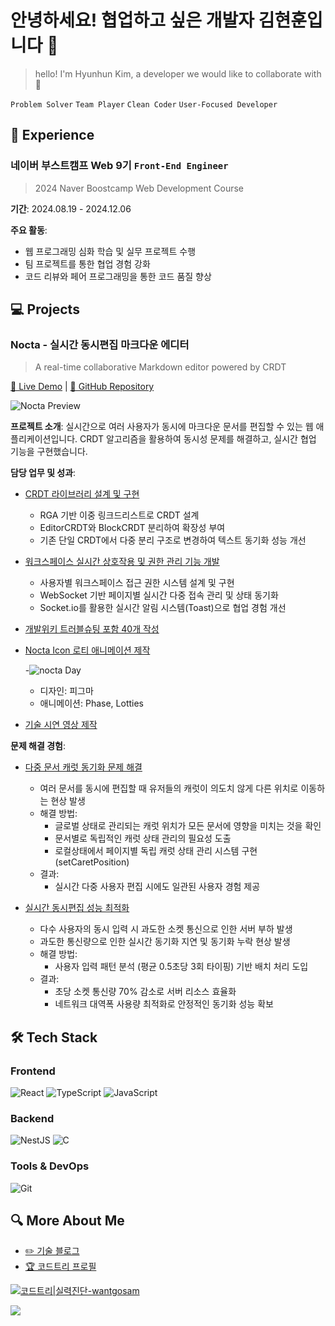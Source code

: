 # 안녕하세요! 협업하고 싶은 개발자 김현훈입니다 👋

> hello! I'm Hyunhun Kim, a developer we would like to collaborate with 👋


`Problem Solver` `Team Player` `Clean Coder` `User-Focused Developer`

## 🏢 Experience

### 네이버 부스트캠프 Web 9기 `Front-End Engineer`
> 2024 Naver Boostcamp Web Development Course

**기간**: 2024.08.19 - 2024.12.06  

**주요 활동**:
- 웹 프로그래밍 심화 학습 및 실무 프로젝트 수행
- 팀 프로젝트를 통한 협업 경험 강화
- 코드 리뷰와 페어 프로그래밍을 통한 코드 품질 향상

## 💻 Projects

### Nocta - 실시간 동시편집 마크다운 에디터
> A real-time collaborative Markdown editor powered by CRDT

[🔗 Live Demo](https://nocta.site) | [📘 GitHub Repository](https://github.com/boostcampwm-2024/web33-Nocta)

![Nocta Preview](https://github.com/user-attachments/assets/05fef68a-1308-4953-9ecd-8f60cb0ab157)

**프로젝트 소개**:
실시간으로 여러 사용자가 동시에 마크다운 문서를 편집할 수 있는 웹 애플리케이션입니다. CRDT 알고리즘을 활용하여 동시성 문제를 해결하고, 실시간 협업 기능을 구현했습니다.

**담당 업무 및 성과**:
- [CRDT 라이브러리 설계 및 구현](https://velog.io/@hyonun/CRDT-%EA%B5%AC%ED%98%84-%EC%97%AC%EC%A0%95%EA%B8%B0-1-CRDT%EB%A5%BC-%EC%82%AC%EC%9A%A9%ED%95%98%EA%B3%A0-%EA%B5%AC%ED%98%84%EB%B0%A9%EC%8B%9D%EC%9D%84-%EC%A0%95%ED%95%B4%EB%B3%B4%EC%9E%90)
  - RGA 기반 이중 링크드리스트로 CRDT 설계
  - EditorCRDT와 BlockCRDT 분리하여 확장성 부여
  - 기존 단일 CRDT에서 다중 분리 구조로 변경하여 텍스트 동기화 성능 개선
- [워크스페이스 실시간 상호작용 및 권한 관리 기능 개발](https://velog.io/@hyonun/Socket.io-Workspace-%EA%B5%AC%ED%98%84-%EC%97%AC%EC%A0%95%EA%B8%B0-1-%EA%B2%8C%EC%8A%A4%ED%8A%B8-%EC%9C%A0%EC%A0%80-Workspace-%EB%B6%84%EB%A6%AC%ED%99%94)
  - 사용자별 워크스페이스 접근 권한 시스템 설계 및 구현
  - WebSocket 기반 페이지별 실시간 다중 접속 관리 및 상태 동기화
  - Socket.io를 활용한 실시간 알림 시스템(Toast)으로 협업 경험 개선
- [개발위키 트러블슈팅 포함 40개 작성](https://abrupt-feta-9a9.notion.site/12a9ff1b21c380f2a490deae65256639?pvs=4)
- [Nocta Icon 로티 애니메이션 제작](https://abrupt-feta-9a9.notion.site/cb9b795665e940779ea2e57e1fe81776?pvs=4)
  
  -![nocta Day](https://github.com/user-attachments/assets/81ddb6a4-a280-4750-98c1-27bf46ef7688)
  - 디자인: 피그마
  - 애니메이션: Phase, Lotties
- [기술 시연 영상 제작](https://youtu.be/0AZAixGrMbo?si=qjJJbB8QWp_S4VL_)

**문제 해결 경험**:
- [다중 문서 캐럿 동기화 문제 해결](https://abrupt-feta-9a9.notion.site/ab1b87f31ec5459eb72f4241293fe8fa?pvs=4)
  - 여러 문서를 동시에 편집할 때 유저들의 캐럿이 의도치 않게 다른 위치로 이동하는 현상 발생
  - 해결 방법:
    - 글로벌 상태로 관리되는 캐럿 위치가 모든 문서에 영향을 미치는 것을 확인
    - 문서별로 독립적인 캐럿 상태 관리의 필요성 도출
    - 로컬상태에서 페이지별 독립 캐럿 상태 관리 시스템 구현(setCaretPosition)
  - 결과:
    - 실시간 다중 사용자 편집 시에도 일관된 사용자 경험 제공

- [실시간 동시편집 성능 최적화](https://abrupt-feta-9a9.notion.site/CRDT-d96629bf4f3045209508e5f3f55d8f36?pvs=4)
  - 다수 사용자의 동시 입력 시 과도한 소켓 통신으로 인한 서버 부하 발생
  - 과도한 통신량으로 인한 실시간 동기화 지연 및 동기화 누락 현상 발생
  - 해결 방법:
    - 사용자 입력 패턴 분석 (평균 0.5초당 3회 타이핑) 기반 배치 처리 도입
  - 결과:
    - 초당 소켓 통신량 70% 감소로 서버 리소스 효율화
    - 네트워크 대역폭 사용량 최적화로 안정적인 동기화 성능 확보

## 🛠 Tech Stack

### Frontend
![React](https://img.shields.io/badge/React-61DAFB?style=flat&logo=react&logoColor=black)
![TypeScript](https://img.shields.io/badge/TypeScript-3178C6?style=flat&logo=typescript&logoColor=white)
![JavaScript](https://img.shields.io/badge/JavaScript-F7DF1E?style=flat&logo=javascript&logoColor=black)

### Backend
![NestJS](https://img.shields.io/badge/NestJS-E0234E?style=flat&logo=NestJS&logoColor=white)
![C](https://img.shields.io/badge/C-A8B9CC?style=flat&logo=c&logoColor=white)

### Tools & DevOps
![Git](https://img.shields.io/badge/Git-F05032?style=flat&logo=Git&logoColor=white)

## 🔍 More About Me
- [✏️ 기술 블로그](https://velog.io/@hyonun)
- [🏆 코드트리 프로필](https://www.codetree.ai/profiles/wantgosam)

[![코드트리|실력진단-wantgosam](https://banner.codetree.ai/v1/banner/wantgosam)](https://www.codetree.ai/profiles/wantgosam)

<a href="https://hits.seeyoufarm.com"><img src="https://hits.seeyoufarm.com/api/count/incr/badge.svg?url=https%3A%2F%2Fgithub.com%2Fhyonun321&count_bg=%2379C83D&title_bg=%23555555&icon=&icon_color=%23E7E7E7&title=hits&edge_flat=false"/></a>
